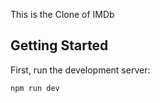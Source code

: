 This is the Clone of IMDb
## Getting Started

First, run the development server:

```bash
npm run dev
```

 